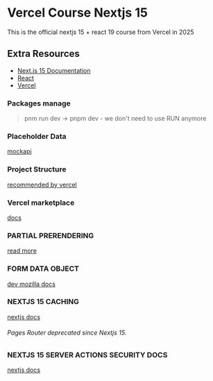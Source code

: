 # Vercel Course Nextjs 15

This is the official nextjs 15 + react 19 course from Vercel in 2025

## Extra Resources

- [Next.js 15 Documentation](https://nextjs.org/docs)
- [React](https://react.dev/learn)
- [Vercel](https://vercel.com/docs)

### Packages manage

> pnm run dev  -> pnpm dev - we don't need to use RUN anymore

### Placeholder Data

[mockapi](https://mockapi.io/)

### Project Structure

[recommended by vercel](https://nextjs.org/docs/app/getting-started/project-structure#routing-files)

### Vercel marketplace

[docs](https://vercel.com/marketplace/category/databases?category=databases)

### PARTIAL PRERENDERING

[read more](https://vercel.com/blog/partial-prerendering-with-next-js-creating-a-new-default-rendering-model)

### FORM DATA OBJECT

[dev mozilla docs](https://developer.mozilla.org/en-US/docs/Web/API/FormData)

### NEXTJS 15 CACHING

[nextjs docs](https://nextjs.org/docs/app/deep-dive/caching)

###### Pages Router deprecated since Nextjs 15.

### NEXTJS 15 SERVER ACTIONS SECURITY DOCS

[nextjs docs](https://nextjs.org/blog/security-nextjs-server-components-actions)
